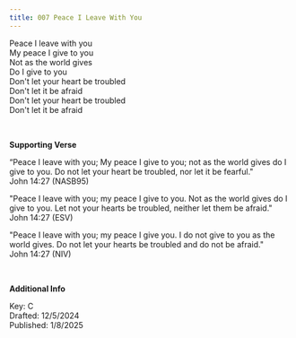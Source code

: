 ```yaml
---
title: 007 Peace I Leave With You 
---
```


Peace I leave with you \
My peace I give to you \
Not as the world gives \
Do I give to you \
Don't let your heart be troubled \
Don't let it be afraid \
Don't let your heart be troubled \
Don't let it be afraid

<br />

**Supporting Verse**

“Peace I leave with you; My peace I give to you; not as the world gives do I give to you. Do not let your heart be troubled, nor let it be fearful." \
John 14:27 (NASB95)

"Peace I leave with you; my peace I give to you. Not as the world gives do I give to you. Let not your hearts be troubled, neither let them be afraid." \
John 14:27 (ESV)

"Peace I leave with you; my peace I give you. I do not give to you as the world gives. Do not let your hearts be troubled and do not be afraid." \
John 14:27 (NIV)

<br />

**Additional Info**

Key: C \
Drafted: 12/5/2024 \
Published: 1/8/2025
